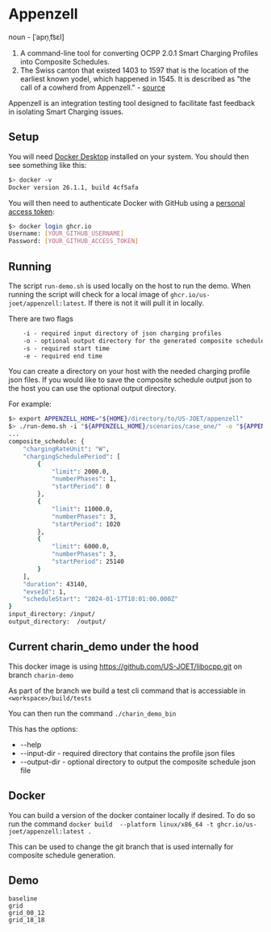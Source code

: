 # Appenzell

noun - [ˈapn̩ˌt͡sɛl]

1. A command-line tool for converting OCPP 2.0.1 Smart Charging Profiles into Composite Schedules.
2. The Swiss canton that existed 1403 to 1597 that is the location of the earliest known yodel, which happened in 1545. It is described as "the call of a cowherd from Appenzell." - [source](https://en.wikipedia.org/wiki/Yodeling#History_of_Alpine_yodeling)

Appenzell is an integration testing tool designed to facilitate fast feedback in isolating Smart Charging issues. 

## Setup

You will need [Docker Desktop](https://www.docker.com/products/docker-desktop/) installed on your system. You should
then see something like this:

```bash
$> docker -v 
Docker version 26.1.1, build 4cf5afa
```

You will then need to authenticate Docker with GitHub using a
[personal access token](https://docs.github.com/en/authentication/keeping-your-account-and-data-secure/managing-your-personal-access-tokens):

```bash
$> docker login ghcr.io
Username: [YOUR_GITHUB_USERNAME] 
Password: [YOUR_GITHUB_ACCESS_TOKEN] 
```

## Running

The script `run-demo.sh` is used locally on the host to run the demo.
When running the script will check for a local image of `ghcr.io/us-joet/appenzell:latest`.
If there is not it will pull it in locally.

There are two flags

```txt
    -i - required input directory of json charging profiles
    -o - optional output directory for the generated composite schedule.
    -s - required start time
    -e - required end time
```

You can create a directory on your host with the needed charging profile json files.
If you would like to save the composite schedule output json to the host you can use the optional output directory.

For example:

```bash
$> export APPENZELL_HOME="${HOME}/directory/to/US-JOET/appenzell"
$> ./run-demo.sh -i "${APPENZELL_HOME}/scenarios/case_one/" -o "${APPENZELL_HOME}/output/" -s "2024-01-17T18:01:00" -e "2024-01-18T06:00:00"
...
composite_schedule: {
    "chargingRateUnit": "W",
    "chargingSchedulePeriod": [
        {
            "limit": 2000.0,
            "numberPhases": 1,
            "startPeriod": 0
        },
        {
            "limit": 11000.0,
            "numberPhases": 3,
            "startPeriod": 1020
        },
        {
            "limit": 6000.0,
            "numberPhases": 3,
            "startPeriod": 25140
        }
    ],
    "duration": 43140,
    "evseId": 1,
    "scheduleStart": "2024-01-17T18:01:00.000Z"
}
input_directory: /input/
output_directory:  /output/
```

## Current charin_demo under the hood

This docker image is using https://github.com/US-JOET/libocpp.git on branch `charin-demo`

As part of the branch we build a test cli command that is accessiable in `<workspace>/build/tests`

You can then run the command `./charin_demo_bin`

This has the options:
- --help
- --input-dir  - required directory that contains the profile json files
- --output-dir - optional directory to output the composite schedule json file

## Docker

You can build a version of the docker container locally if desired. To do so run the command
`docker build  --platform linux/x86_64 -t ghcr.io/us-joet/appenzell:latest .` 

This can be used to change the git branch that is used internally for composite schedule generation.

## Demo

```shell
baseline
grid
grid_00_12
grid_18_18
```
